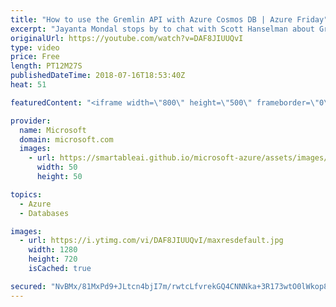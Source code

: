 ```yaml
---
title: "How to use the Gremlin API with Azure Cosmos DB | Azure Friday"
excerpt: "Jayanta Mondal stops by to chat with Scott Hanselman about Gremlin, the traversal query language for Cosmos DB graph. Gremlin being a dataflow language and procedural is nature, writing efficient Gremlin queries requires the knowledge of graph structure and the query execution plan.   Learn how to structure"
originalUrl: https://youtube.com/watch?v=DAF8JIUUQvI
type: video
price: Free
length: PT12M27S
publishedDateTime: 2018-07-16T18:53:40Z
heat: 51

featuredContent: "<iframe width=\"800\" height=\"500\" frameborder=\"0\" src=\"https://www.youtube.com/embed/DAF8JIUUQvI\" allow=\"accelerometer; autoplay; encrypted-media; gyroscope; picture-in-picture\" allowfullscreen></iframe>"

provider:
  name: Microsoft
  domain: microsoft.com
  images:
    - url: https://smartableai.github.io/microsoft-azure/assets/images/organizations/microsoft.com-50x50.jpg
      width: 50
      height: 50

topics:
  - Azure
  - Databases

images:
  - url: https://i.ytimg.com/vi/DAF8JIUUQvI/maxresdefault.jpg
    width: 1280
    height: 720
    isCached: true

secured: "NvBMx/81MxPd9+JLtcn4bjI7m/rwtcLfvrekGQ4CNNNka+3R173wtO0lWkop8vTHORdjV0kC0ZRVlEpzVBp9n+KbTQbIrGfZNk62o4RqoQIcflLm1Z95WZBh9HUQ1rLboiNP3vJB5c3o+V6B50gXlLmjqTvF47HQtxyAoXywe8rTsww+LHK3lcrqxezS3by8dtn8B9h0gqVzzUqCKXRSyypC4eb4oOY8f+ErrYhJOZDwujbpGervoPKINdKfdrxpwOPHciDwhIbnnjZ3Tji4jt5UTI9PmQHvP+7BYVJkjkM+8Il1lDvJdUYrtjWbpClxe7AVWp+zvayXGbfUIKn9lDbzf9cP7E9U1+W6syqg4UE9MbUGsPVUjp8jXZGiO/WzM0DFWMo3QEPDWNgyt64+lTzkE8p3eCv019WBqKZfiyE=;hRCw6ZIQ306HMlzM/39lDw=="
---
```


